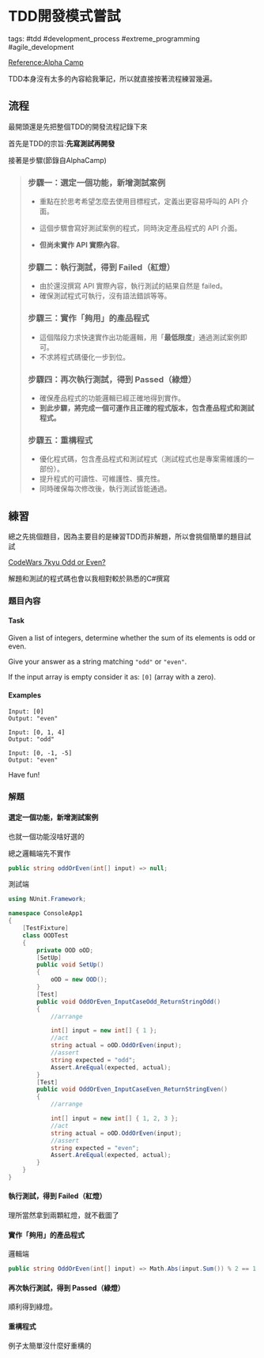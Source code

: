 # TDD開發模式嘗試

tags: #tdd #development_process #extreme_programming #agile_development

[Reference:Alpha Camp](https://tw.alphacamp.co/blog/tdd-test-driven-development-example)

TDD本身沒有太多的內容給我筆記，所以就直接按著流程練習幾遍。

## 流程

最開頭還是先把整個TDD的開發流程記錄下來

首先是TDD的宗旨:**先寫測試再開發**

接著是步驟(節錄自AlphaCamp)

> ### 步驟一：選定一個功能，新增測試案例
>
> - 重點在於思考希望怎麼去使用目標程式，定義出更容易呼叫的 API 介面。
>
> - 這個步驟會寫好測試案例的程式，同時決定產品程式的 API 介面。
>
> - **但尚未實作 API 實際內容**。
>
>
>
> ### 步驟二：執行測試，得到 Failed（紅燈）
>
> - 由於還沒撰寫 API 實際內容，執行測試的結果自然是 failed。
> - 確保測試程式可執行，沒有語法錯誤等等。
>
> ### 步驟三：實作「夠用」的產品程式
>
> - 這個階段力求快速實作出功能邏輯，用「**最低限度**」通過測試案例即可。
> - 不求將程式碼優化一步到位。
>
> ### 步驟四：再次執行測試，得到 Passed（綠燈）
>
> - 確保產品程式的功能邏輯已經正確地得到實作。
> - **到此步驟，將完成一個可運作且正確的程式版本，包含產品程式和測試程式。**
>
> ### 步驟五：重構程式
>
> - 優化程式碼，包含產品程式和測試程式（測試程式也是專案需維護的一部份）。
> - 提升程式的可讀性、可維護性、擴充性。
> - 同時確保每次修改後，執行測試皆能通過。

## 練習

總之先挑個題目，因為主要目的是練習TDD而非解題，所以會挑個簡單的題目試試

[CodeWars 7kyu Odd or Even?](https://www.codewars.com/kata/5949481f86420f59480000e7)

解題和測試的程式碼也會以我相對較於熟悉的C#撰寫

### 題目內容

#### Task

Given a list of integers, determine whether the sum of its elements is odd or even.

Give your answer as a string matching `"odd"` or `"even"`.

If the input array is empty consider it as: `[0]` (array with a zero).

#### Examples

```
Input: [0]
Output: "even"

Input: [0, 1, 4]
Output: "odd"

Input: [0, -1, -5]
Output: "even"
```

Have fun!

### 解題

#### 選定一個功能，新增測試案例

也就一個功能沒啥好選的

總之邏輯端先不實作

```C#
public string oddOrEven(int[] input) => null;
```

測試端

```C#
using NUnit.Framework;

namespace ConsoleApp1
{
    [TestFixture]
    class OODTest
    {
        private OOD oOD;
        [SetUp]
        public void SetUp()
        {
            oOD = new OOD();
        }
        [Test]
        public void OddOrEven_InputCaseOdd_ReturnStringOdd()
        {
            //arrange

            int[] input = new int[] { 1 };
            //act
            string actual = oOD.OddOrEven(input);
            //assert
            string expected = "odd";
            Assert.AreEqual(expected, actual);
        }
        [Test]
        public void OddOrEven_InputCaseEven_ReturnStringEven()
        {
            //arrange

            int[] input = new int[] { 1, 2, 3 };
            //act
            string actual = oOD.OddOrEven(input);
            //assert
            string expected = "even";
            Assert.AreEqual(expected, actual);
        }
    }
}
```

#### 執行測試，得到 Failed（紅燈）

理所當然拿到兩顆紅燈，就不截圖了

#### 實作「夠用」的產品程式

邏輯端

```C#
public string OddOrEven(int[] input) => Math.Abs(input.Sum()) % 2 == 1 ? "odd" : "even";
```

#### 再次執行測試，得到 Passed（綠燈）

順利得到綠燈。

#### 重構程式

例子太簡單沒什麼好重構的
